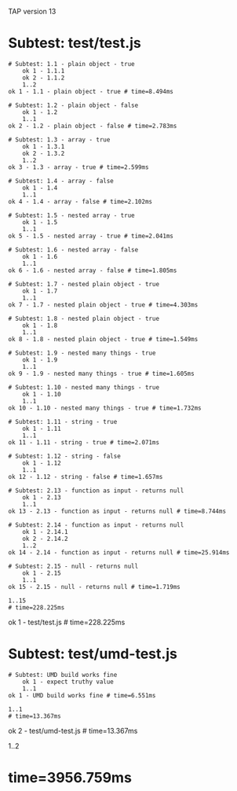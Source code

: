 TAP version 13
# Subtest: test/test.js
    # Subtest: 1.1 - plain object - true
        ok 1 - 1.1.1
        ok 2 - 1.1.2
        1..2
    ok 1 - 1.1 - plain object - true # time=8.494ms
    
    # Subtest: 1.2 - plain object - false
        ok 1 - 1.2
        1..1
    ok 2 - 1.2 - plain object - false # time=2.783ms
    
    # Subtest: 1.3 - array - true
        ok 1 - 1.3.1
        ok 2 - 1.3.2
        1..2
    ok 3 - 1.3 - array - true # time=2.599ms
    
    # Subtest: 1.4 - array - false
        ok 1 - 1.4
        1..1
    ok 4 - 1.4 - array - false # time=2.102ms
    
    # Subtest: 1.5 - nested array - true
        ok 1 - 1.5
        1..1
    ok 5 - 1.5 - nested array - true # time=2.041ms
    
    # Subtest: 1.6 - nested array - false
        ok 1 - 1.6
        1..1
    ok 6 - 1.6 - nested array - false # time=1.805ms
    
    # Subtest: 1.7 - nested plain object - true
        ok 1 - 1.7
        1..1
    ok 7 - 1.7 - nested plain object - true # time=4.303ms
    
    # Subtest: 1.8 - nested plain object - true
        ok 1 - 1.8
        1..1
    ok 8 - 1.8 - nested plain object - true # time=1.549ms
    
    # Subtest: 1.9 - nested many things - true
        ok 1 - 1.9
        1..1
    ok 9 - 1.9 - nested many things - true # time=1.605ms
    
    # Subtest: 1.10 - nested many things - true
        ok 1 - 1.10
        1..1
    ok 10 - 1.10 - nested many things - true # time=1.732ms
    
    # Subtest: 1.11 - string - true
        ok 1 - 1.11
        1..1
    ok 11 - 1.11 - string - true # time=2.071ms
    
    # Subtest: 1.12 - string - false
        ok 1 - 1.12
        1..1
    ok 12 - 1.12 - string - false # time=1.657ms
    
    # Subtest: 2.13 - function as input - returns null
        ok 1 - 2.13
        1..1
    ok 13 - 2.13 - function as input - returns null # time=8.744ms
    
    # Subtest: 2.14 - function as input - returns null
        ok 1 - 2.14.1
        ok 2 - 2.14.2
        1..2
    ok 14 - 2.14 - function as input - returns null # time=25.914ms
    
    # Subtest: 2.15 - null - returns null
        ok 1 - 2.15
        1..1
    ok 15 - 2.15 - null - returns null # time=1.719ms
    
    1..15
    # time=228.225ms
ok 1 - test/test.js # time=228.225ms

# Subtest: test/umd-test.js
    # Subtest: UMD build works fine
        ok 1 - expect truthy value
        1..1
    ok 1 - UMD build works fine # time=6.551ms
    
    1..1
    # time=13.367ms
ok 2 - test/umd-test.js # time=13.367ms

1..2
# time=3956.759ms
